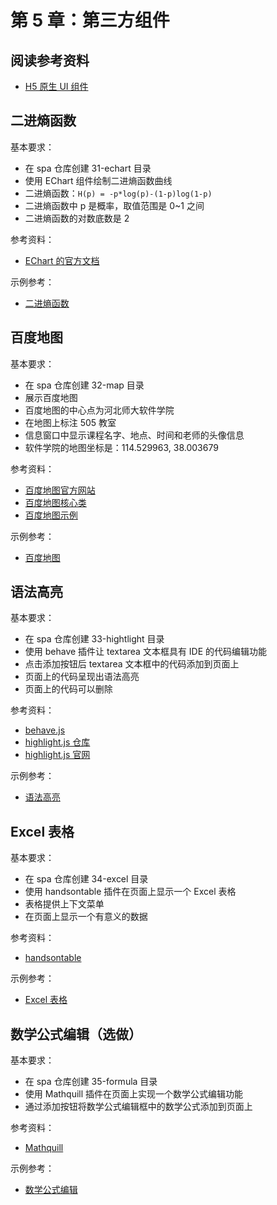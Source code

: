 # 第 5 章：第三方组件

## 阅读参考资料

- [H5 原生 UI 组件](https://www.webcomponents.org/)

## 二进熵函数

基本要求：
- 在 spa 仓库创建 31-echart 目录
- 使用 EChart 组件绘制二进熵函数曲线
- 二进熵函数：`H(p) = -p*log(p)-(1-p)log(1-p)`
- 二进熵函数中 p 是概率，取值范围是 0~1 之间
- 二进熵函数的对数底数是 2

参考资料：
- [EChart 的官方文档](https://echarts.apache.org/zh/index.html)

示例参考：
- [二进熵函数](http://fe.wangding.co/03-third-part-widget/01-echart.html)

## 百度地图

基本要求：
- 在 spa 仓库创建 32-map 目录
- 展示百度地图
- 百度地图的中心点为河北师大软件学院
- 在地图上标注 505 教室
- 信息窗口中显示课程名字、地点、时间和老师的头像信息
- 软件学院的地图坐标是：114.529963, 38.003679

参考资料：
- [百度地图官方网站](http://lbsyun.baidu.com/index.php?title=%E9%A6%96%E9%A1%B5)
- [百度地图核心类](http://lbsyun.baidu.com/cms/jsapi/reference/jsapi_reference_3_0.html)
- [百度地图示例](http://lbsyun.baidu.com/jsdemo.htm)

示例参考：
- [百度地图](http://fe.wangding.co/03-third-part-widget/04-map.html)

## 语法高亮

基本要求：
- 在 spa 仓库创建 33-hightlight 目录
- 使用 behave 插件让 textarea 文本框具有 IDE 的代码编辑功能
- 点击添加按钮后 textarea 文本框中的代码添加到页面上
- 页面上的代码呈现出语法高亮
- 页面上的代码可以删除

参考资料：
- [behave.js](http://jakiestfu.github.io/Behave.js/)
- [highlight.js 仓库](https://github.com/hightlightjs/highlight.js)
- [highlight.js 官网](https://highlightjs.org/)

示例参考：
- [语法高亮](http://fe.wangding.co/03-third-part-widget/02-heightlight.html)

## Excel 表格

基本要求：
- 在 spa 仓库创建 34-excel 目录
- 使用 handsontable 插件在页面上显示一个 Excel 表格
- 表格提供上下文菜单
- 在页面上显示一个有意义的数据

参考资料：
- [handsontable](https://handsontable.com/)

示例参考：
- [Excel 表格](http://fe.wangding.co/03-third-part-widget/03-excel.html)

## 数学公式编辑（选做）

基本要求：
- 在 spa 仓库创建 35-formula 目录
- 使用 Mathquill 插件在页面上实现一个数学公式编辑功能
- 通过添加按钮将数学公式编辑框中的数学公式添加到页面上

参考资料：
- [Mathquill](http://docs.mathquill.com/en/latest/)

示例参考：
- [数学公式编辑](http://fe.wangding.co/03-third-part-widget/05-formula.html)
